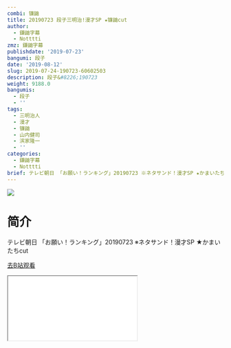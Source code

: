 ```yaml
---
combi: 镰鼬
title: 20190723 段子三明治!漫才SP ★镰鼬cut
author:
  - 鎌鼬字幕
  - Notttti
zmz: 鎌鼬字幕
publishdate: '2019-07-23'
bangumi: 段子
date: '2019-08-12'
slug: 2019-07-24-190723-60602503
description: 段子&#8226;190723
weight: 9188.0
bangumis:
  - 段子
  - ''
tags:
  - 三明治人
  - 漫才
  - 镰鼬
  - 山内健司
  - 滨家隆一
  - ''
categories:
  - 鎌鼬字幕
  - Notttti
brief: テレビ朝日 「お願い！ランキング」20190723 ※ネタサンド！漫才SP ★かまいたちcut
---
```

![](https://raw.githubusercontent.com/tcgriffith/owaraisite/master/static/tmpimg/0dc61787295e3798c0255d237fa0f086563c08c1.jpg.480.jpg)
# 简介  
テレビ朝日
「お願い！ランキング」20190723
※ネタサンド！漫才SP ★かまいたちcut  

[去B站观看](https://www.bilibili.com/video/av60602503/)
<div class ="resp-container"><iframe class="testiframe" src="//player.bilibili.com/player.html?aid=60602503"", scrolling="no", allowfullscreen="true" > </iframe></div> 
